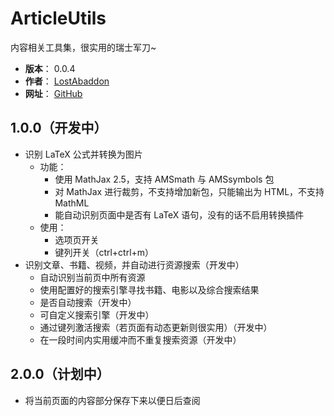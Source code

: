 # ArticleUtils

内容相关工具集，很实用的瑞士军刀~

- **版本**： 0.0.4
- **作者**： [LostAbaddon](mailto:lostabaddon@gmail.com)
- **网址**： [GitHub](https://github.com/LostAbaddon/ArticleUtils)

## 1.0.0（开发中）

-	识别 LaTeX 公式并转换为图片
	+	功能：
		*	使用 MathJax 2.5，支持 AMSmath 与 AMSsymbols 包
		*	对 MathJax 进行裁剪，不支持增加新包，只能输出为 HTML，不支持 MathML
		*	能自动识别页面中是否有 LaTeX 语句，没有的话不启用转换插件
	+	使用：
		*	选项页开关
		*	键列开关（ctrl+ctrl+m）
-	识别文章、书籍、视频，并自动进行资源搜索（开发中）
	+	自动识别当前页中所有资源
	+	使用配置好的搜索引擎寻找书籍、电影以及综合搜索结果
	+	是否自动搜索（开发中）
	+	可自定义搜索引擎（开发中）
	+	通过键列激活搜索（若页面有动态更新则很实用）（开发中）
	+	在一段时间内实用缓冲而不重复搜索资源（开发中）

## 2.0.0（计划中）

-	将当前页面的内容部分保存下来以便日后查阅